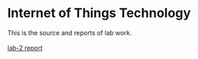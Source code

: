 # Internet of Things Technology
This is the source and reports of lab work.
<br></br>
[lab-2 report](https://github.com/joey9503)